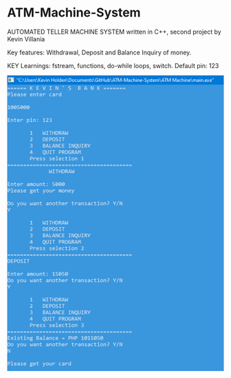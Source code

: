 # ATM-Machine-System

AUTOMATED TELLER MACHINE SYSTEM
written in C++, second project by Kevin Villania

Key features: Withdrawal, Deposit and Balance Inquiry of money.

KEY Learnings: fstream, functions, do-while loops, switch.
Default pin: 123

![](github.PNG)
